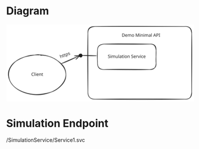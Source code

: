 # Diagram

![](service-details.excalidraw.svg)

# Simulation Endpoint

/SimulationService/Service1.svc


